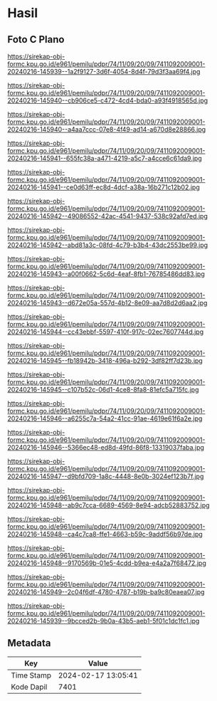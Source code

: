 # Hasil

## Foto C Plano

https://sirekap-obj-formc.kpu.go.id/e961/pemilu/pdpr/74/11/09/20/09/7411092009001-20240216-145939--1a2f9127-3d6f-4054-8d4f-79d3f3aa69f4.jpg

https://sirekap-obj-formc.kpu.go.id/e961/pemilu/pdpr/74/11/09/20/09/7411092009001-20240216-145940--cb906ce5-c472-4cd4-bda0-a93f4918565d.jpg

https://sirekap-obj-formc.kpu.go.id/e961/pemilu/pdpr/74/11/09/20/09/7411092009001-20240216-145940--a4aa7ccc-07e8-4f49-ad14-a670d8e28866.jpg

https://sirekap-obj-formc.kpu.go.id/e961/pemilu/pdpr/74/11/09/20/09/7411092009001-20240216-145941--655fc38a-a471-4219-a5c7-a4cce6c61da9.jpg

https://sirekap-obj-formc.kpu.go.id/e961/pemilu/pdpr/74/11/09/20/09/7411092009001-20240216-145941--ce0d63ff-ec8d-4dcf-a38a-16b271c12b02.jpg

https://sirekap-obj-formc.kpu.go.id/e961/pemilu/pdpr/74/11/09/20/09/7411092009001-20240216-145942--49086552-42ac-4541-9437-538c92afd7ed.jpg

https://sirekap-obj-formc.kpu.go.id/e961/pemilu/pdpr/74/11/09/20/09/7411092009001-20240216-145942--abd81a3c-08fd-4c79-b3b4-43dc2553be99.jpg

https://sirekap-obj-formc.kpu.go.id/e961/pemilu/pdpr/74/11/09/20/09/7411092009001-20240216-145943--a00f0662-5c6d-4eaf-8fb1-76785486dd83.jpg

https://sirekap-obj-formc.kpu.go.id/e961/pemilu/pdpr/74/11/09/20/09/7411092009001-20240216-145943--d672e05a-557d-4b12-8e09-aa7d8d2d6aa2.jpg

https://sirekap-obj-formc.kpu.go.id/e961/pemilu/pdpr/74/11/09/20/09/7411092009001-20240216-145944--cc43ebbf-5597-410f-917c-02ec7607744d.jpg

https://sirekap-obj-formc.kpu.go.id/e961/pemilu/pdpr/74/11/09/20/09/7411092009001-20240216-145945--fb18942b-3418-496a-b292-3df82ff7d23b.jpg

https://sirekap-obj-formc.kpu.go.id/e961/pemilu/pdpr/74/11/09/20/09/7411092009001-20240216-145945--c107b52c-06d1-4ce8-8fa8-81efc5a715fc.jpg

https://sirekap-obj-formc.kpu.go.id/e961/pemilu/pdpr/74/11/09/20/09/7411092009001-20240216-145946--a6255c7a-54a2-41cc-91ae-4619e61f6a2e.jpg

https://sirekap-obj-formc.kpu.go.id/e961/pemilu/pdpr/74/11/09/20/09/7411092009001-20240216-145946--5366ec48-ed8d-49fd-86f8-13319037faba.jpg

https://sirekap-obj-formc.kpu.go.id/e961/pemilu/pdpr/74/11/09/20/09/7411092009001-20240216-145947--d9bfd709-1a8c-4448-8e0b-3024ef123b7f.jpg

https://sirekap-obj-formc.kpu.go.id/e961/pemilu/pdpr/74/11/09/20/09/7411092009001-20240216-145948--ab9c7cca-6689-4569-8e94-adcb52883752.jpg

https://sirekap-obj-formc.kpu.go.id/e961/pemilu/pdpr/74/11/09/20/09/7411092009001-20240216-145948--ca4c7ca8-ffe1-4663-b59c-9addf56b97de.jpg

https://sirekap-obj-formc.kpu.go.id/e961/pemilu/pdpr/74/11/09/20/09/7411092009001-20240216-145948--9170569b-01e5-4cdd-b9ea-e4a2a7f68472.jpg

https://sirekap-obj-formc.kpu.go.id/e961/pemilu/pdpr/74/11/09/20/09/7411092009001-20240216-145949--2c04f6df-4780-4787-b19b-ba9c80eaea07.jpg

https://sirekap-obj-formc.kpu.go.id/e961/pemilu/pdpr/74/11/09/20/09/7411092009001-20240216-145939--9bcced2b-9b0a-43b5-aeb1-5f01c1dc1fc1.jpg


## Metadata

| Key        | Value               |
| ---------- | ------------------- |
| Time Stamp | 2024-02-17 13:05:41 |
| Kode Dapil | 7401                |



